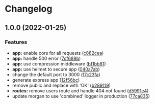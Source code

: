 # Changelog

## 1.0.0 (2022-01-25)


### Features

* **app:** enable cors for all requests ([c882cea](https://www.github.com/remarkablemark/express-api-template/commit/c882ceae3016c95a207656d2a74a06e7e06edc45))
* **app:** handle 500 error ([7cf689b](https://www.github.com/remarkablemark/express-api-template/commit/7cf689bf737931d219e0ef81f9917b48bf0df545))
* **app:** use compression middleware ([bf1bb81](https://www.github.com/remarkablemark/express-api-template/commit/bf1bb816b12361d07de2d6eeb4065f7959260baa))
* **app:** use helmet to secure app ([040a7ab](https://www.github.com/remarkablemark/express-api-template/commit/040a7ab37e8d832151bb692bdfe08fb7649a5c9f))
* change the default port to 3000 ([f7c23fa](https://www.github.com/remarkablemark/express-api-template/commit/f7c23fa315fab6b35b2cadeddcf0080a7716a58a))
* generate express app ([12f56bc](https://www.github.com/remarkablemark/express-api-template/commit/12f56bc39c42cb735340bb6287da7a889e921fb2))
* remove public and replace with 'OK' ([b289119](https://www.github.com/remarkablemark/express-api-template/commit/b289119413cb32ad9be879d60ca57da259f97b30))
* **routes:** remove users route and handle 404 not found ([d5991e4](https://www.github.com/remarkablemark/express-api-template/commit/d5991e41300d6cb75e13c13b34f37492e6f49ad6))
* update morgan to use 'combined' logger in production ([77ca835](https://www.github.com/remarkablemark/express-api-template/commit/77ca835fadf60255bed19ce12a3c9ec6fbbabd8d))

